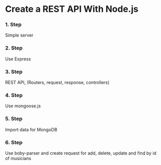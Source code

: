 # Create a REST API With Node.js

### 1. Step
Simple server
### 2. Step
Use Express
### 3. Step
REST API, (Routers, request, response, controllers)
### 4. Step
Use mongoose.js
### 5. Step
Import data for MongoDB
### 6. Step
Use boby-parser and create request for add, delete, update and find by id of musicians
